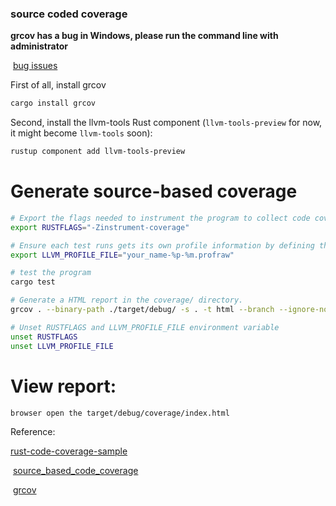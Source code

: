### source coded coverage

**grcov has a bug in Windows, please run the command line with administrator**

​	[bug issues](https://github.com/mozilla/grcov/issues/561)


First of all, install grcov
```sh
cargo install grcov
```

Second, install the llvm-tools Rust component (`llvm-tools-preview` for now, it might become `llvm-tools` soon):
```sh
rustup component add llvm-tools-preview
```

# Generate source-based coverage

```sh
# Export the flags needed to instrument the program to collect code coverage.
export RUSTFLAGS="-Zinstrument-coverage"

# Ensure each test runs gets its own profile information by defining the LLVM_PROFILE_FILE environment variable (%p will be replaced by the process ID, and %m by the binary signature):
export LLVM_PROFILE_FILE="your_name-%p-%m.profraw"

# test the program 
cargo test

# Generate a HTML report in the coverage/ directory.
grcov . --binary-path ./target/debug/ -s . -t html --branch --ignore-not-existing -o ./target/debug/coverage/

# Unset RUSTFLAGS and LLVM_PROFILE_FILE environment variable
unset RUSTFLAGS
unset LLVM_PROFILE_FILE
```

# View report:
```sh
browser open the target/debug/coverage/index.html
```
Reference:

​[rust-code-coverage-sample](https://github.com/marco-c/rust-code-coverage-sample)

​	[source_based_code_coverage](https://doc.rust-lang.org/beta/unstable-book/compiler-flags/source-based-code-coverage.html#running-the-instrumented-binary-to-generate-raw-coverage-profiling-data)

​	[grcov](https://github.com/mozilla/grcov)
